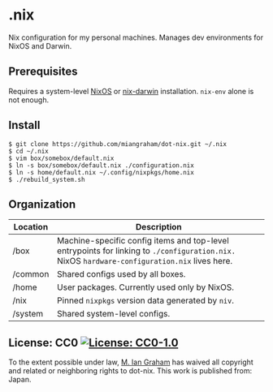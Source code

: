 # .nix

Nix configuration for my personal machines. Manages dev environments for NixOS and Darwin.

## Prerequisites

Requires a system-level [NixOS](https://nixos.org/download.html) or [nix-darwin](https://github.com/LnL7/nix-darwin) installation. `nix-env` alone is not enough.

## Install

```console
$ git clone https://github.com/miangraham/dot-nix.git ~/.nix
$ cd ~/.nix
$ vim box/somebox/default.nix
$ ln -s box/somebox/default.nix ./configuration.nix
$ ln -s home/default.nix ~/.config/nixpkgs/home.nix
$ ./rebuild_system.sh
```

## Organization

| Location | Description |
| --- | --- |
| /box | Machine-specific config items and top-level entrypoints for linking to `./configuration.nix.` NixOS `hardware-configuration.nix` lives here. |
| /common | Shared configs used by all boxes. |
| /home | User packages. Currently used only by NixOS. |
| /nix | Pinned `nixpkgs` version data generated by `niv`. |
| /system | Shared system-level configs. |

## License: CC0 [![License: CC0-1.0](https://licensebuttons.net/p/zero/1.0/80x15.png)](http://creativecommons.org/publicdomain/zero/1.0/)

To the extent possible under law, [M. Ian Graham](https://github.com/miangraham) has waived all copyright and related or neighboring rights to dot-nix. This work is published from: Japan.
